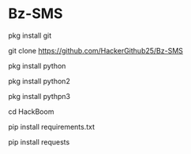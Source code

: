# Bz-SMS
pkg install git

git clone https://github.com/HackerGithub25/Bz-SMS

pkg install python

pkg install python2

pkg install pythpn3

cd HackBoom

pip install requirements.txt

pip install requests
